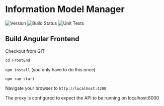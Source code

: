 # Information Model Manager
![Version](https://s3.eu-west-2.amazonaws.com/endeavour-codebuild/badges/informationmodel/version.svg)
![Build Status](https://s3.eu-west-2.amazonaws.com/endeavour-codebuild/badges/informationmodel/build.svg)
![Unit Tests](https://s3.eu-west-2.amazonaws.com/endeavour-codebuild/badges/informationmodel/unit-test.svg)

## Build Angular Frontend

Checkout from GIT

`cd FrontEnd`

`npm install` (you only have to do this once)

`npm run start`

Navigate your browser to `http://localhost:4200`

The proxy is configured to expect the API to be running on localhost:8000